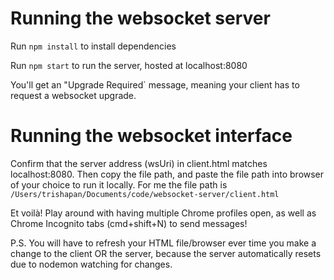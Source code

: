 # Running the websocket server
Run `npm install` to install dependencies

Run `npm start` to run the server, hosted at localhost:8080

You'll get an "Upgrade Required` message, meaning your client has to request a websocket upgrade.

# Running the websocket interface
Confirm that the server address (wsUri) in client.html matches localhost:8080. Then copy the file path, and paste the file path into browser of your choice to run it locally. For me the file path is `/Users/trishapan/Documents/code/websocket-server/client.html`

Et voilà! Play around with having multiple Chrome profiles open, as well as Chrome Incognito tabs (cmd+shift+N) to send messages!

P.S. You will have to refresh your HTML file/browser ever time you make a change to the client OR the server, because the server automatically resets due to nodemon watching for changes.

<!-- Notes I used to `git init` because I forgot how to do that: https://pow123.github.io/Getting-Started-Git/03-create/ -->
<!-- Notes I used to configure npm for my server: https://www.freecodecamp.org/news/full-stack-project-tutorial-create-a-notes-app-using-react-and-node-js/#part-2-create-the-backend -->
